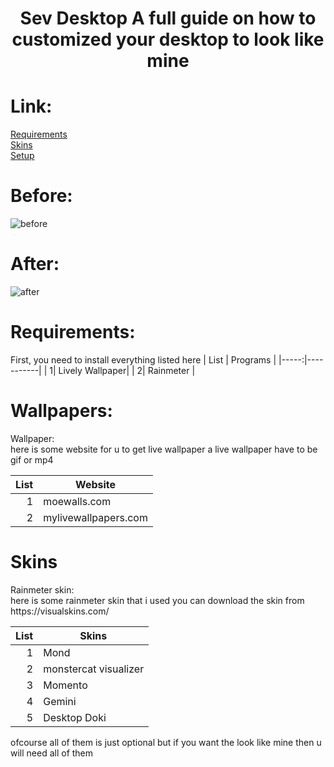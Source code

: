 <h1 align="center">
  Sev Desktop<br\>
  A full guide on how to customized your desktop to look like mine
</h1>

# Link:
[Requirements](https://github.com/ImSev/sev-desktop#requirements)  <br />
[Skins](https://github.com/ImSev/sev-desktop#skins) <br />
[Setup](https://github.com/ImSev/sev-desktop/blob/main/Setup.md)


# Before:
<img alt="before" src="https://i.ibb.co/ydKrrY9/image.png">

# After:
<img alt="after" src="https://i.postimg.cc/Kc7tK8Jj/image.png">

# Requirements:
First, you need to install everything listed here
| List | Programs |
|-----:|-----------|
|     1| Lively Wallpaper|
|     2| Rainmeter    |

# Wallpapers:
<summary>Wallpaper:</summary>
here is some website for u to get live wallpaper
a live wallpaper have to be gif or mp4

| List | Website |
|-----:|-----------|
|     1| moewalls.com |
|     2| mylivewallpapers.com    |

# Skins
<summary>Rainmeter skin:</summary>
here is some rainmeter skin that i used
you can download the skin from https://visualskins.com/

| List | Skins |
|-----:|-----------|
|     1| Mond|
|     2| monstercat visualizer    |
|     3| Momento       |
|     4| Gemini|
|     5| Desktop Doki|

ofcourse all of them is just optional but if you want the look like mine then u will need all of them


